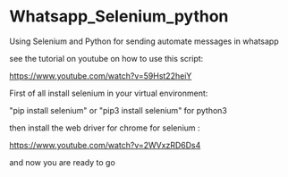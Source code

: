 # Whatsapp_Selenium_python
Using Selenium and Python for sending automate messages in whatsapp

see the tutorial on youtube on how to use this script:

https://www.youtube.com/watch?v=59Hst22heiY

First of all install selenium in your virtual environment:

"pip install selenium"  or "pip3 install selenium" for python3

then install the web driver for chrome for selenium :

https://www.youtube.com/watch?v=2WVxzRD6Ds4

and now you are ready to go
